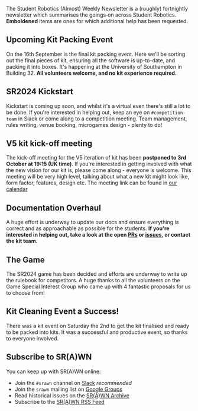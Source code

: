 The Student Robotics (Almost) Weekly Newsletter is a (roughly) fortnightly newsletter which summarises the goings‐on across Student Robotics. **Emboldened** items are ones for which additional help has been requested.

## Upcoming Kit Packing Event

On the 16th September is the final kit packing event. Here we'll be sorting out the final pieces of kit, ensuring all the software is up-to-date, and packing it into boxes. It's happening at the University of Southampton in Building 32. **All volunteers welcome, and no kit experience required.**

## SR2024 Kickstart

Kickstart is coming up soon, and whilst it's a virtual even there's still a lot to be done. If you're interested in helping out, keep an eye on `#competition-team` in Slack or come along to a competition meeting. Team management, rules writing, venue booking, microgames design - plenty to do!

## V5 kit kick-off meeting

The kick-off meeting for the V5 iteration of kit has been **postponed to 3rd October at 19:15 (UK time)**. If you're interested in getting involved with what the new vision for our kit is, please come along - everyone is welcome. This meeting will be very high level, talking about what a new kit might look like, form factor, features, design etc. The meeting link can be found in [our calendar](https://studentrobotics.org/runbook/volunteering/calendars/)

## Documentation Overhaul

A huge effort is underway to update our docs and ensure everything is correct and as approachable as possible for the students. **If you're interested in helping out, take a look at the open [PRs](https://github.com/srobo/docs/pulls) or [issues](https://github.com/srobo/docs/issues), or contact the kit team.**

## The Game

The SR2024 game has been decided and efforts are underway to write up the rulebook for competitors. A huge thanks to all the volunteers on the Game Special Interest Group who came up with 4 fantastic proposals for us to choose from!

## Kit Cleaning Event a Success!

There was a kit event on Saturday the 2nd to get the kit finalised and ready to be packed into kits. It was a successful and productive event, so thanks to everyone involved.

## Subscribe to SR(A)WN

You can keep up with SR(A)WN online:

- Join the `#srawn` channel on [Slack](https://app.slack.com/client/T0EEPF1LH/C01GBT8NMSN) _recommended_
- Join the `srawn` mailing list on [Google Groups](https://groups.google.com/g/srawn)
- Read historical issues on the [SR(A)WN Archive](https://studentrobotics.org/srawn)
- Subscribe to the [SR(A)WN RSS Feed](https://studentrobotics.org/srawn/rss.xml)
